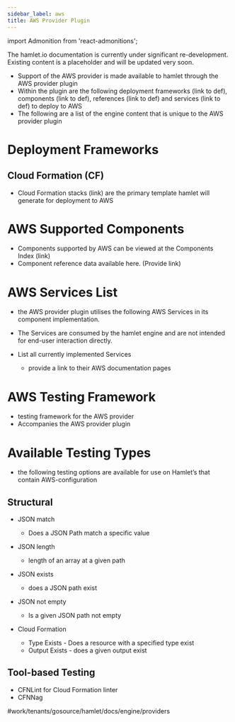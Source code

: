 ```yaml
---
sidebar_label: aws
title: AWS Provider Plugin
---
```

import Admonition from 'react-admonitions';

<Admonition type="warning" title="Under Construction">
The hamlet.io documentation is currently under significant re-development. Existing content is a placeholder and will be updated very soon.
</Admonition>

* Support of the AWS provider is made available to hamlet through the AWS provider plugin
* Within the plugin are the following deployment frameworks (link to def), components (link to def), references (link to def) and services (link to def) to deploy to AWS
* The following are a list of the engine content that is unique to the AWS provider plugin

# Deployment Frameworks
## Cloud Formation (CF)
* Cloud Formation stacks (link) are the primary template hamlet will generate for deployment to AWS

# AWS Supported Components
* Components supported by AWS can be viewed at the Components Index (link)
* Component reference data available here. (Provide link) 

# AWS Services List
* the AWS provider plugin utilises the following AWS Services in its component implementation.
* The Services are consumed by the hamlet engine and are not intended for end-user interaction directly.

* List all currently implemented Services
	* provide a link to their AWS documentation pages 


# AWS Testing Framework
* testing framework for the AWS provider
* Accompanies the AWS provider plugin

# Available Testing Types
* the following testing options are available for use on Hamlet’s that contain AWS-configuration

## Structural
* JSON match
	* Does a JSON Path match a specific value
* JSON length
	* length of an array at a given path
* JSON exists
	* does a JSON path exist
* JSON not empty
	* Is a given JSON path not empty

* Cloud Formation
	* Type Exists - Does a resource with a specified type exist
	* Output Exists - does a given output exist

## Tool-based Testing
* CFNLint for Cloud Formation linter
* CFNNag

#work/tenants/gosource/hamlet/docs/engine/providers